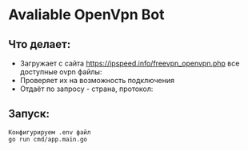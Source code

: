 # Avaliable OpenVpn Bot

## Что делает:
* Загружает с сайта https://ipspeed.info/freevpn_openvpn.php все доступные ovpn файлы:
* Проверяет их на возможность подключения
* Отдаёт по запросу - страна, протокол:

## Запуск:
    Конфигурируем .env файл
    go run cmd/app.main.go
